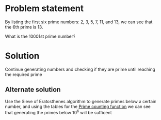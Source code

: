 # Problem statement
By listing the first six prime numbers: 2, 3, 5, 7, 11, and 13, we can see that the 6th prime is 13.

What is the 10001st prime number?

# Solution
Continue generating numbers and checking if they are prime until reaching the required prime

## Alternate solution
Use the Sieve of Eratosthenes algorithm to generate primes below a certain number, and using the tables for the [Prime counting function](https://en.wikipedia.org/wiki/Prime-counting_function) we can see that generating the primes below 10<sup>6</sup> will be sufficent